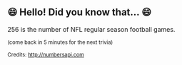 ## 😄 Hello! Did you know that... 😄
256 is the number of NFL regular season football games.

<sup>(come back in 5 minutes for the next trivia)</sup>


<sup>Credits: http://numbersapi.com</sup>
